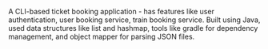 A CLI-based ticket booking application - has features like user authentication, user booking service, train booking service. Built using Java, used data structures like list and hashmap, tools like gradle for dependency management, and object mapper for parsing JSON files.
